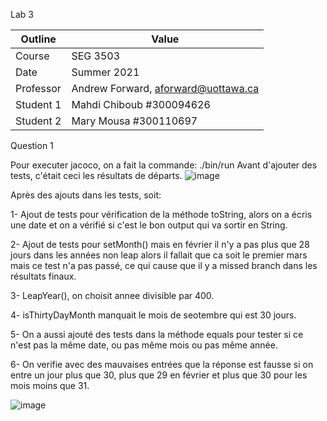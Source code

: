 Lab 3

| Outline | Value |
| ------------- | ------------- |
| Course  | SEG 3503  |
| Date  | Summer 2021 |
| Professor  | Andrew Forward, aforward@uottawa.ca  |
| Student 1  | Mahdi Chiboub #300094626 |
| Student 2  | Mary Mousa #300110697  |



Question 1

Pour executer jacoco, on a fait la commande: ./bin/run
Avant d'ajouter des tests, c'était ceci les résultats de départs.
![image](https://user-images.githubusercontent.com/54963309/120418728-0e8e0600-c32f-11eb-9c38-8d70c57b6eca.png)


Après des ajouts dans les tests, soit:

1- Ajout de tests pour vérification de la méthode toString, alors on a écris une date et on a vérifié si c'est le bon output qui va sortir en String.

2- Ajout de tests pour setMonth() mais en février il n'y a pas plus que 28 jours dans les années non leap alors il fallait que ca soit le premier mars mais ce test n'a pas passé, ce qui cause que il y a missed branch dans les résultats finaux.

3- LeapYear(), on choisit annee divisible par 400.

4- isThirtyDayMonth manquait le mois de seotembre qui est 30 jours.

5- On a aussi ajouté des tests dans la méthode equals pour tester si ce n'est pas la même date, ou pas même mois ou pas même année.

6- On verifie avec des mauvaises entrées que la réponse est fausse si on entre un jour plus que 30, plus que 29 en février et plus que 30 pour les mois moins que 31.

![image](https://user-images.githubusercontent.com/54963309/120419729-fe772600-c330-11eb-8269-e90a9082dae3.png)
